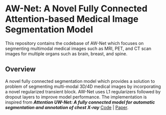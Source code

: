 # AW-Net: A Novel Fully Connected Attention-based Medical Image Segmentation Model
This repository contains the codebase of AW-Net which focuses on segmenting multimodal medical images such as MRI, PET, and CT scan images for multiple organs such as brain, breast, and spine. 


## Overview
A novel fully connected segmentation model which provides a solution to problem of segmenting multi-modal 3D/4D medical images by incorporating a novel regularized transient block. AW-Net uses L1 regularizers followed by dropout layers to improve model performance. The implementation is inspired from ***Attention UW-Net: A fully connected model for automatic segmentation and annotation of chest X-ray*** [Code](https://github.com/Dynamo13/Attention_UWNet) | [Paper]( https://www.sciencedirect.com/science/article/abs/pii/S0010482522007910).
